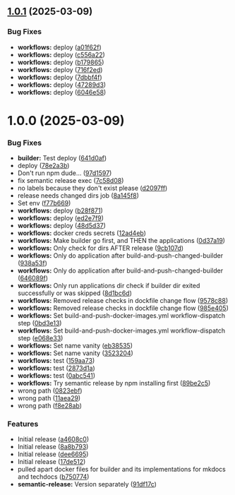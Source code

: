## [1.0.1](https://github.com/webgrip/techdocs-builder/compare/builder-1.0.0...builder-1.0.1) (2025-03-09)


### Bug Fixes

* **workflows:** deploy ([a01f62f](https://github.com/webgrip/techdocs-builder/commit/a01f62f2e33ab3df5bbdd641d479b8356239004f))
* **workflows:** deploy ([c556a22](https://github.com/webgrip/techdocs-builder/commit/c556a221ffd065e0cdda8519d7a8ebfcd1d357bc))
* **workflows:** deploy ([b179865](https://github.com/webgrip/techdocs-builder/commit/b179865e989cbaab8ba5969548ff6ee2fe52a276))
* **workflows:** deploy ([716f2ed](https://github.com/webgrip/techdocs-builder/commit/716f2ed162a7b0d804ee81522f790d52a2ca71d6))
* **workflows:** deploy ([7dbbf4f](https://github.com/webgrip/techdocs-builder/commit/7dbbf4f42d48e76ac69811f0c640631b4517a2d9))
* **workflows:** deploy ([47289d3](https://github.com/webgrip/techdocs-builder/commit/47289d3f79a63c9542198f28322c4cc7611fc609))
* **workflows:** deploy ([6046e58](https://github.com/webgrip/techdocs-builder/commit/6046e581d535c0cd42be62b6ec3b6d1fbe2e8afb))

# 1.0.0 (2025-03-09)


### Bug Fixes

* **builder:** Test deploy ([641d0af](https://github.com/webgrip/techdocs-builder/commit/641d0af6f3c9fbdaddd4e3b02974e369210b1d4a))
* deploy ([78e2a3b](https://github.com/webgrip/techdocs-builder/commit/78e2a3b5ecbb551b83c8e49b2136562fdd5eac5c))
* Don't run npm dude... ([97d1597](https://github.com/webgrip/techdocs-builder/commit/97d15972d9a3ea8281e2653649299d32a32d6119))
* fix semantic release exec ([7c58d08](https://github.com/webgrip/techdocs-builder/commit/7c58d084096904d9e0a3fbd4f9b67a757a6343f7))
* no labels because they don't exist please ([d2097ff](https://github.com/webgrip/techdocs-builder/commit/d2097ff4ae782d6ffe24d27713ac557f6d19d729))
* release needs changed dirs job ([8a145f8](https://github.com/webgrip/techdocs-builder/commit/8a145f8ba0d7637df7e3a6e5a15e413cd6319853))
* Set env ([f77b669](https://github.com/webgrip/techdocs-builder/commit/f77b6691d8f1dc96937db6111a350769bde4676c))
* **workflows:** deploy ([b28f871](https://github.com/webgrip/techdocs-builder/commit/b28f871cab911aa6ea2970a83a0398b378d5d623))
* **workflows:** deploy ([ed2e7f9](https://github.com/webgrip/techdocs-builder/commit/ed2e7f993674f16b84535ad2830a3dd8431b49f8))
* **workflows:** deploy ([48d5d37](https://github.com/webgrip/techdocs-builder/commit/48d5d37099815e3eac2ba8ea29a710d488b137ff))
* **workflows:** docker creds secrets ([12ad4eb](https://github.com/webgrip/techdocs-builder/commit/12ad4eb978e9692793d2b7ecb06014da0c2d5faf))
* **workflows:** Make builder go first, and THEN the applications ([0d37a19](https://github.com/webgrip/techdocs-builder/commit/0d37a19cfc96586707eec3c479e480f69cd88481))
* **workflows:** Only check for dirs AFTER release ([9cb107d](https://github.com/webgrip/techdocs-builder/commit/9cb107d66011dc27df272aeab8c8d45039ab23aa))
* **workflows:** Only do application after build-and-push-changed-builder ([938a53f](https://github.com/webgrip/techdocs-builder/commit/938a53f0b6dd3f95a907e5fc99d5b42ddea6efdb))
* **workflows:** Only do application after build-and-push-changed-builder ([646089f](https://github.com/webgrip/techdocs-builder/commit/646089f9587f8cd5ded06a3e6e54bddc593438f3))
* **workflows:** Only run applications dir check if builder dir exited successfully or was skipped ([8d1bc6d](https://github.com/webgrip/techdocs-builder/commit/8d1bc6dc709ba3f93408096c9ab9a5ee3419f0f5))
* **workflows:** Removed release checks in dockfile change flow ([9578c88](https://github.com/webgrip/techdocs-builder/commit/9578c886b10f589bca2eeb0408d4c3bf6500286a))
* **workflows:** Removed release checks in dockfile change flow ([985e405](https://github.com/webgrip/techdocs-builder/commit/985e4055fddd58de79f546cb447ff69ea3abc4f5))
* **workflows:** Set build-and-push-docker-images.yml workflow-dispatch step ([0bd3e13](https://github.com/webgrip/techdocs-builder/commit/0bd3e1309aa3706996c026b4cf398fb3cfa5571a))
* **workflows:** Set build-and-push-docker-images.yml workflow-dispatch step ([e068e33](https://github.com/webgrip/techdocs-builder/commit/e068e33ac29b57045af2f8405076a8617b9b8067))
* **workflows:** Set name vanity ([eb38535](https://github.com/webgrip/techdocs-builder/commit/eb3853579fb5635250d8e57171f93afd7d655dbf))
* **workflows:** Set name vanity ([3523204](https://github.com/webgrip/techdocs-builder/commit/3523204466e2bdc7e93315598c346e573ffaa24d))
* **workflows:** test ([159aa73](https://github.com/webgrip/techdocs-builder/commit/159aa736ea6c5a21ede13d6d4bb60f2c65a8ea7b))
* **workflows:** test ([2873d1a](https://github.com/webgrip/techdocs-builder/commit/2873d1a4d1ae93d38ee6f0ee78f58b1a97e7bc92))
* **workflows:** test ([0abc541](https://github.com/webgrip/techdocs-builder/commit/0abc541ecbc65849894be00e3c46c53dc4b598f7))
* **workflows:** Try semantic release by npm installing first ([89be2c5](https://github.com/webgrip/techdocs-builder/commit/89be2c52edceacf241a874ca38d395988c42ba2f))
* wrong path ([0823ebf](https://github.com/webgrip/techdocs-builder/commit/0823ebfb28d98aa73de998f81e4e492376984aa4))
* wrong path ([11aea29](https://github.com/webgrip/techdocs-builder/commit/11aea2978922fc36ced47d8d984e70dc08920238))
* wrong path ([f8e28ab](https://github.com/webgrip/techdocs-builder/commit/f8e28ab497d885d86e9fcb9e68cdba251e3b0b38))


### Features

* Initial release ([a4608c0](https://github.com/webgrip/techdocs-builder/commit/a4608c0897cf9eef83b4156ed630a86b87d5f3b4))
* Initial release ([8a8b793](https://github.com/webgrip/techdocs-builder/commit/8a8b793bf3d1208e2348c67c8b7c7afda8a3a4cd))
* Initial release ([dee6695](https://github.com/webgrip/techdocs-builder/commit/dee6695988d4e949e365c231176c523da2f0d2f8))
* Initial release ([17de512](https://github.com/webgrip/techdocs-builder/commit/17de512778cba2097e3fe66b4187a474dbeb6102))
* pulled apart docker files for builder and its implementations for mkdocs and techdocs ([b750774](https://github.com/webgrip/techdocs-builder/commit/b7507743068aa82200fbc5d874807b8409b4b3b0))
* **semantic-release:** Version separately ([91df17c](https://github.com/webgrip/techdocs-builder/commit/91df17cd4b1d43c2b843d58f7612012c6617cfd9))
